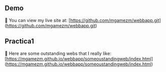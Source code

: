 ## Demo 
🦷 You can view my live site at: [https://github.com/mgamezm/webbapp.git] (https://github.com/mgamezm/webbapp.git)

## Practica1
🪷 Here are some outstanding webs that I really like: [https://mgamezm.github.io/webbapp/someoustandingweb/index.html] (https://mgamezm.github.io/webbapp/someoustandingweb/index.html)
